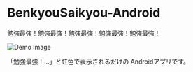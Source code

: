 # BenkyouSaikyou-Android

勉強最強！勉強最強！勉強最強！勉強最強！勉強最強！

![Demo Image](.github/assets/demo.gif)

「勉強最強！...」と虹色で表示されるだけの Androidアプリです。
